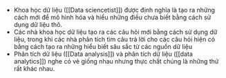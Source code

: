 - Khoa học dữ liệu ([[Data sciencetist]]) được định nghĩa là tạo ra những cách mới để mô hình hóa và hiểu những điều chưa biết bằng cách sử dụng dữ liệu thô.
- Các nhà khoa học dữ liệu tạo ra các câu hỏi mới bằng cách sử dụng dữ liệu, trong khi các nhà phân tích tìm câu trả lời cho các câu hỏi hiện có bằng cách tạo ra những hiểu biết sâu sắc từ các nguồn dữ liệu
- Phân tích dữ liệu ([[Data analysis]]) và phân tích dữ liệu ([[data analytics]]) nghe có vẻ giống nhau nhưng thực chất chúng là những thứ rất khác nhau.